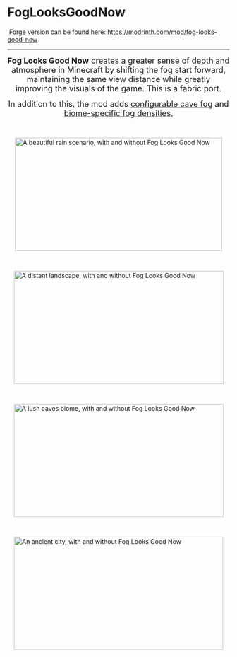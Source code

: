 # FogLooksGoodNow

<p>&nbsp;Forge version can be found here: <a href="https://modrinth.com/mod/fog-looks-good-now">https://modrinth.com/mod/fog-looks-good-now</a></p>
<hr />
<p style="text-align: center;"><span style="font-size: 18px;"><strong>Fog Looks Good Now</strong> creates a greater sense of depth and atmosphere in Minecraft by shifting the fog start forward, maintaining the same view distance while greatly improving the visuals of the game. This is a fabric port.<br /></span></p>
<p style="text-align: center;"><span style="font-size: 18px;">In addition to this, the mod adds <span style="text-decoration: underline;">configurable cave fog</span> and <span style="text-decoration: underline;">biome-specific fog densities.</span></span></p>
<p style="text-align: center;">&nbsp;</p>

<p><img style="display: block; margin-left: auto; margin-right: auto;" src="https://i.imgur.com/0bCm9T4.png" alt="A beautiful rain scenario, with and without Fog Looks Good Now" width="470" height="256" /></p>
<p>&nbsp;</p>
<p><img style="display: block; margin-left: auto; margin-right: auto;" src="https://i.imgur.com/JxtP1UD.png" alt="A distant landscape, with and without Fog Looks Good Now" width="475" height="256" /></p>
<p>&nbsp;</p>
<p><img style="display: block; margin-left: auto; margin-right: auto;" src="https://i.imgur.com/xq0dxJ6.png" alt="A lush caves biome, with and without Fog Looks Good Now" width="475" height="256" /></p>
<p>&nbsp;</p>
<p><img style="display: block; margin-left: auto; margin-right: auto;" src="https://i.imgur.com/x7w7LF2.png" alt="An ancient city, with and without Fog Looks Good Now" width="474" height="255" /></p>